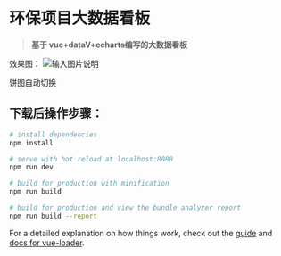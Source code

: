# 环保项目大数据看板


>  **基于 vue+dataV+echarts编写的大数据看板** 

效果图：
![输入图片说明](https://images.gitee.com/uploads/images/2020/1218/094754_c5763a47_8430317.jpeg "1608256046(1).jpg")

饼图自动切换


## 下载后操作步骤：

``` bash
# install dependencies
npm install

# serve with hot reload at localhost:8080
npm run dev

# build for production with minification
npm run build

# build for production and view the bundle analyzer report
npm run build --report
```

For a detailed explanation on how things work, check out the [guide](http://vuejs-templates.github.io/webpack/) and [docs for vue-loader](http://vuejs.github.io/vue-loader).
